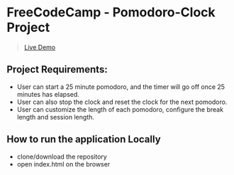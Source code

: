 # FreeCodeCamp - Pomodoro-Clock Project
>[Live Demo](https://archanabansal88.github.io/pomodoro-clock/)

## Project Requirements:

* User can start a 25 minute pomodoro, and the timer will go off once 25 minutes has elapsed.
* User can also stop the clock and reset the clock for the next pomodoro.
* User can customize the length of each pomodoro, configure the break length and session length.

## How to run the application Locally

* clone/download the repository
* open index.html on the browser